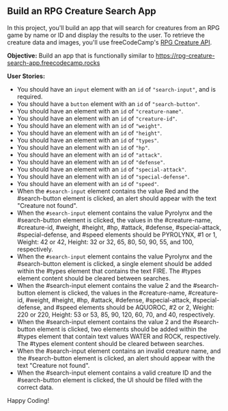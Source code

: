 ## Build an RPG Creature Search App

In this project, you'll build an app that will search for creatures from an RPG game by name or ID and display the results to the user. To retrieve the creature data and images, you'll use freeCodeCamp's [RPG Creature API](https://rpg-creature-api.freecodecamp.rocks/).

**Objective:** Build an app that is functionally similar to https://rpg-creature-search-app.freecodecamp.rocks

**User Stories:**

- You should have an `input` element with an `id` of `"search-input"`, and is required.
- You should have a `button` element with an `id` of `"search-button"`.
- You should have an element with an `id` of `"creature-name"`.
- You should have an element with an `id` of `"creature-id"`.
- You should have an element with an `id` of `"weight"`.
- You should have an element with an `id` of `"height"`.
- You should have an element with an `id` of `"types"`.
- You should have an element with an `id` of `"hp"`.
- You should have an element with an `id` of `"attack"`.
- You should have an element with an `id` of `"defense"`.
- You should have an element with an `id` of `"special-attack"`.
- You should have an element with an `id` of `"special-defense"`.
- You should have an element with an `id` of `"speed"`.
- When the `#search-input` element contains the value Red and the #search-button element is clicked, an alert should appear with the text "Creature not found".
- When the `#search-input` element contains the value Pyrolynx and the #search-button element is clicked, the values in the #creature-name, #creature-id, #weight, #height, #hp, #attack, #defense, #special-attack, #special-defense, and #speed elements should be PYROLYNX, #1 or 1, Weight: 42 or 42, Height: 32 or 32, 65, 80, 50, 90, 55, and 100, respectively.
- When the `#search-input` element contains the value Pyrolynx and the #search-button element is clicked, a single element should be added within the #types element that contains the text FIRE. The #types element content should be cleared between searches.
- When the #search-input element contains the value 2 and the #search-button element is clicked, the values in the #creature-name, #creature-id, #weight, #height, #hp, #attack, #defense, #special-attack, #special-defense, and #speed elements should be AQUOROC, #2 or 2, Weight: 220 or 220, Height: 53 or 53, 85, 90, 120, 60, 70, and 40, respectively.
- When the #search-input element contains the value 2 and the #search-button element is clicked, two elements should be added within the #types element that contain text values WATER and ROCK, respectively. The #types element content should be cleared between searches.
- When the #search-input element contains an invalid creature name, and the #search-button element is clicked, an alert should appear with the text "Creature not found".
- When the #search-input element contains a valid creature ID and the #search-button element is clicked, the UI should be filled with the correct data.

Happy Coding!
